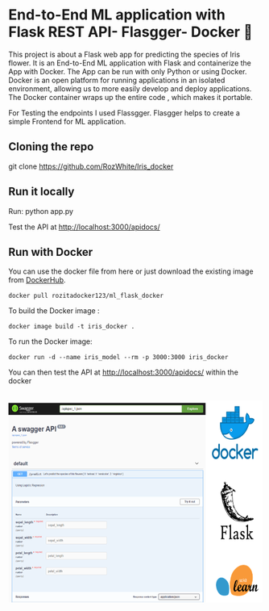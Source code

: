 # End-to-End ML application with Flask REST API- Flasgger- Docker 🐳
This project is about a Flask web app for predicting the species of Iris flower. It is an End-to-End ML application with Flask and containerize the App with Docker. The App can be run with only Python or using Docker. Docker is an open platform for running applications in an isolated environment, allowing us to more easily develop and deploy applications. The Docker container wraps up the entire code , which makes it portable.

For Testing the endpoints I used Flassgger. Flasgger helps to create a simple Frontend for ML application. 

## Cloning the repo
git clone https://github.com/RozWhite/Iris_docker

## Run it locally 
Run: python app.py 

Test the API at <http://localhost:3000/apidocs/>

## Run with Docker

You can use the docker file from here or just download the existing image from [DockerHub](https://hub.docker.com/r/rozitadocker123/ml_flask_docker/).
```
docker pull rozitadocker123/ml_flask_docker
```

To build the Docker image :
```
docker image build -t iris_docker .
```


To run the Docker image:
```
docker run -d --name iris_model --rm -p 3000:3000 iris_docker
```
You can then test the API at <http://localhost:3000/apidocs/>  within the docker

</br>
<img src="iris.png"  height="400"/>

